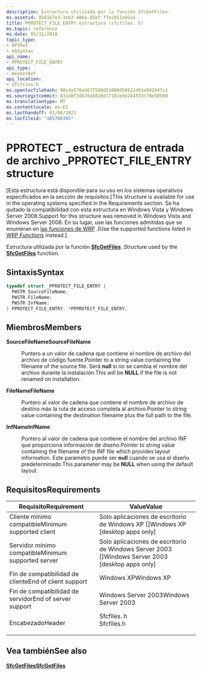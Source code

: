 ```yaml
---
description: Estructura utilizada por la función SfcGetFiles.
ms.assetid: 958167e3-3eb3-406a-85bf-ffe2851a95a1
title: PPROTECT_FILE_ENTRY estructura (sfcfiles. h)
ms.topic: reference
ms.date: 05/31/2018
topic_type:
- APIRef
- kbSyntax
api_name:
- PPROTECT_FILE_ENTRY
api_type:
- HeaderDef
api_location:
- Sfcfiles.h
ms.openlocfilehash: 98cda570a3677560d51800d58822d93a942847c2
ms.sourcegitcommit: 831e8f3db78ab820e1710cede244553c70e50500
ms.translationtype: MT
ms.contentlocale: es-ES
ms.lasthandoff: 01/08/2021
ms.locfileid: "105706395"
---
```

# <a name="pprotect_file_entry-structure"></a><span data-ttu-id="a6173-103">PPROTECT \_ estructura de entrada de archivo \_</span><span class="sxs-lookup"><span data-stu-id="a6173-103">PPROTECT\_FILE\_ENTRY structure</span></span>

<span data-ttu-id="a6173-104">\[Esta estructura está disponible para su uso en los sistemas operativos especificados en la sección de requisitos.</span><span class="sxs-lookup"><span data-stu-id="a6173-104">\[This structure is available for use in the operating systems specified in the Requirements section.</span></span> <span data-ttu-id="a6173-105">Se ha quitado la compatibilidad con esta estructura en Windows Vista y Windows Server 2008.</span><span class="sxs-lookup"><span data-stu-id="a6173-105">Support for this structure was removed in Windows Vista and Windows Server 2008.</span></span> <span data-ttu-id="a6173-106">En su lugar, use las funciones admitidas que se enumeran en [las funciones de WRP](wfp-functions.md) .\]</span><span class="sxs-lookup"><span data-stu-id="a6173-106">Use the supported functions listed in [WRP Functions](wfp-functions.md) instead.\]</span></span>

<span data-ttu-id="a6173-107">Estructura utilizada por la función [**SfcGetFiles**](sfcgetfiles.md) .</span><span class="sxs-lookup"><span data-stu-id="a6173-107">Structure used by the [**SfcGetFiles**](sfcgetfiles.md) function.</span></span>

## <a name="syntax"></a><span data-ttu-id="a6173-108">Sintaxis</span><span class="sxs-lookup"><span data-stu-id="a6173-108">Syntax</span></span>


```C++
typedef struct _PPROTECT_FILE_ENTRY {
  PWSTR SourceFileName;
  PWSTR FileName;
  PWSTR InfName;
} PPROTECT_FILE_ENTRY, *PPPROTECT_FILE_ENTRY;
```



## <a name="members"></a><span data-ttu-id="a6173-109">Miembros</span><span class="sxs-lookup"><span data-stu-id="a6173-109">Members</span></span>

<dl> <dt>

<span data-ttu-id="a6173-110">**SourceFileName**</span><span class="sxs-lookup"><span data-stu-id="a6173-110">**SourceFileName**</span></span>
</dt> <dd>

<span data-ttu-id="a6173-111">Puntero a un valor de cadena que contiene el nombre de archivo del archivo de código fuente.</span><span class="sxs-lookup"><span data-stu-id="a6173-111">Pointer to a string value containing the filename of the source file.</span></span> <span data-ttu-id="a6173-112">Será **null** si no se cambia el nombre del archivo durante la instalación.</span><span class="sxs-lookup"><span data-stu-id="a6173-112">This will be **NULL** if the file is not renamed on installation.</span></span>

</dd> <dt>

<span data-ttu-id="a6173-113">**FileName**</span><span class="sxs-lookup"><span data-stu-id="a6173-113">**FileName**</span></span>
</dt> <dd>

<span data-ttu-id="a6173-114">Puntero al valor de cadena que contiene el nombre de archivo de destino más la ruta de acceso completa al archivo.</span><span class="sxs-lookup"><span data-stu-id="a6173-114">Pointer to string value containing the destination filename plus the full path to the file.</span></span>

</dd> <dt>

<span data-ttu-id="a6173-115">**InfName**</span><span class="sxs-lookup"><span data-stu-id="a6173-115">**InfName**</span></span>
</dt> <dd>

<span data-ttu-id="a6173-116">Puntero al valor de cadena que contiene el nombre del archivo INF que proporciona información de diseño.</span><span class="sxs-lookup"><span data-stu-id="a6173-116">Pointer to string value containing the filename of the INF file which provides layout information.</span></span> <span data-ttu-id="a6173-117">Este parámetro puede ser **null** cuando se usa el diseño predeterminado.</span><span class="sxs-lookup"><span data-stu-id="a6173-117">This parameter may be **NULL** when using the default layout.</span></span>

</dd> </dl>

## <a name="requirements"></a><span data-ttu-id="a6173-118">Requisitos</span><span class="sxs-lookup"><span data-stu-id="a6173-118">Requirements</span></span>



| <span data-ttu-id="a6173-119">Requisito</span><span class="sxs-lookup"><span data-stu-id="a6173-119">Requirement</span></span> | <span data-ttu-id="a6173-120">Value</span><span class="sxs-lookup"><span data-stu-id="a6173-120">Value</span></span> |
|-------------------------------------|---------------------------------------------------------------------------------------|
| <span data-ttu-id="a6173-121">Cliente mínimo compatible</span><span class="sxs-lookup"><span data-stu-id="a6173-121">Minimum supported client</span></span><br/> | <span data-ttu-id="a6173-122">Solo aplicaciones de escritorio de Windows XP \[\]</span><span class="sxs-lookup"><span data-stu-id="a6173-122">Windows XP \[desktop apps only\]</span></span><br/>                                           |
| <span data-ttu-id="a6173-123">Servidor mínimo compatible</span><span class="sxs-lookup"><span data-stu-id="a6173-123">Minimum supported server</span></span><br/> | <span data-ttu-id="a6173-124">Solo aplicaciones de escritorio de Windows Server 2003 \[\]</span><span class="sxs-lookup"><span data-stu-id="a6173-124">Windows Server 2003 \[desktop apps only\]</span></span><br/>                                  |
| <span data-ttu-id="a6173-125">Fin de compatibilidad de cliente</span><span class="sxs-lookup"><span data-stu-id="a6173-125">End of client support</span></span><br/>    | <span data-ttu-id="a6173-126">Windows XP</span><span class="sxs-lookup"><span data-stu-id="a6173-126">Windows XP</span></span><br/>                                                                 |
| <span data-ttu-id="a6173-127">Fin de compatibilidad de servidor</span><span class="sxs-lookup"><span data-stu-id="a6173-127">End of server support</span></span><br/>    | <span data-ttu-id="a6173-128">Windows Server 2003</span><span class="sxs-lookup"><span data-stu-id="a6173-128">Windows Server 2003</span></span><br/>                                                        |
| <span data-ttu-id="a6173-129">Encabezado</span><span class="sxs-lookup"><span data-stu-id="a6173-129">Header</span></span><br/>                   | <dl> <span data-ttu-id="a6173-130"><dt>Sfcfiles. h</dt></span><span class="sxs-lookup"><span data-stu-id="a6173-130"><dt>Sfcfiles.h</dt></span></span> </dl> |



## <a name="see-also"></a><span data-ttu-id="a6173-131">Vea también</span><span class="sxs-lookup"><span data-stu-id="a6173-131">See also</span></span>

<dl> <dt>

[<span data-ttu-id="a6173-132">**SfcGetFiles**</span><span class="sxs-lookup"><span data-stu-id="a6173-132">**SfcGetFiles**</span></span>](sfcgetfiles.md)
</dt> </dl>

 

 




